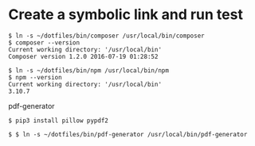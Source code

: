 # Create a symbolic link and run test

```
$ ln -s ~/dotfiles/bin/composer /usr/local/bin/composer
$ composer --version
Current working directory: '/usr/local/bin'
Composer version 1.2.0 2016-07-19 01:28:52

$ ln -s ~/dotfiles/bin/npm /usr/local/bin/npm
$ npm --version
Current working directory: '/usr/local/bin'
3.10.7
```

pdf-generator

```
$ pip3 install pillow pypdf2

$ $ ln -s ~/dotfiles/bin/pdf-generator /usr/local/bin/pdf-generator
```